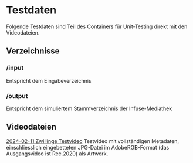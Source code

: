 # Testdaten

Folgende Testdaten sind Teil des Containers für Unit-Testing direkt mit den Videodateien.

## Verzeichnisse

### /input

Entspricht dem Eingabeverzeichnis

### /output

Entspricht dem simuliertem Stammverzeichnis der Infuse-Mediathek

## Videodateien

[2024-02-11 Zwillinge Testvideo](input/family-kurmann-glueck-category-with-embedded-artwork/2024-02-11%20Zwillinge%20Testvideo.m4v)
Testvideo mit vollständigen Metadaten, einschliesslich eingebetteten JPG-Datei im AdobeRGB-Format (das Ausgangsvideo ist Rec.2020) als Artwork.
